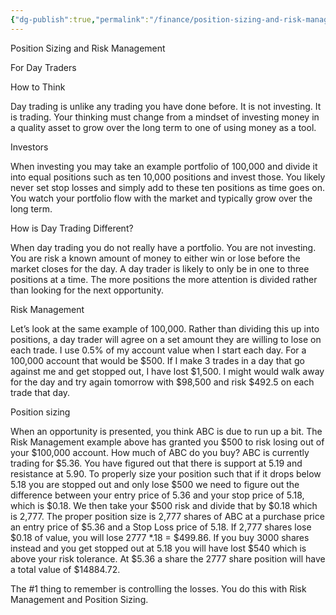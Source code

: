 ```yaml
---
{"dg-publish":true,"permalink":"/finance/position-sizing-and-risk-management/"}
---
```




Position Sizing and Risk Management 

For Day Traders 

How to Think 

Day trading is unlike any trading you have done before. It is not investing. It is trading. Your thinking must change from a mindset of investing money in a quality asset to grow over the long term to one of using money as a tool. 

Investors 

When investing you may take an example portfolio of 100,000 and divide it into equal positions such as ten 10,000 positions and invest those. You likely never set stop losses and simply add to these ten positions as time goes on. You watch your portfolio flow with the market and typically grow over the long term. 

How is Day Trading Different? 

When day trading you do not really have a portfolio. You are not investing. You are risk a known amount of money to either win or lose before the market closes for the day. A day trader is likely to only be in one to three positions at a time. The more positions the more attention is divided rather than looking for the next opportunity.  

Risk Management 

Let’s look at the same example of 100,000. Rather than dividing this up into positions, a day trader will agree on a set amount they are willing to lose on each trade. I use 0.5% of my account value when I start each day. For a 100,000 account that would be $500. If I make 3 trades in a day that go against me and get stopped out, I have lost $1,500. I might would walk away for the day and try again tomorrow with $98,500 and risk $492.5 on each trade that day. 

Position sizing 

When an opportunity is presented, you think ABC is due to run up a bit. The Risk Management example above has granted you $500 to risk losing out of your $100,000 account. How much of ABC do you buy? ABC is currently trading for $5.36. You have figured out that there is support at 5.19 and resistance at 5.90. To properly size your position such that if it drops below 5.18 you are stopped out and only lose $500 we need to figure out the difference between your entry price of 5.36 and your stop price of 5.18, which is $0.18. We then take your $500 risk and divide that by $0.18 which is 2,777. The proper position size is 2,777 shares of ABC at a purchase price an entry price of $5.36 and a Stop Loss price of 5.18. If 2,777 shares lose $0.18 of value, you will lose 2777 *.18 = $499.86. If you buy 3000 shares instead and you get stopped out at 5.18 you will have lost $540 which is above your risk tolerance. At $5.36 a share the 2777 share position will have a total value of $14884.72. 

The #1 thing to remember is controlling the losses. You do this with Risk Management and Position Sizing.